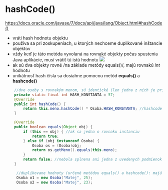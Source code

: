 # hashCode()

https://docs.oracle.com/javase/7/docs/api/java/lang/Object.html#hashCode() 
- vráti hash hodnotu objektu
- používa sa pri zoskupeniach, u ktorých nechceme duplikované inštancie objektov
- vždy keď je táto metóda vyvolaná na rovnaké objekty počas spustenia Java aplikácie, musí vrátiť tú istú hodnotu
![](https://github.com/absolutty/javaDocs/blob/master/hashCode/hashcode-vysvetlenie.jpg)
- ak sú dva objekty rovné /na základe metódy equals()/, majú rovnakú *int* hodnotu
- unikátnosť hash čísla sa dosiahne pomocou metód **equals()** a **hashcode()**

```java
    //dve osoby s rovnakým menom, sú identické (len jedna z nich je pridaná do HashSet-u
    private static final int HASH_KONSTANTA = 57; 
    @Override
    public int hashCode() {
        return this.meno.hashCode() * Osoba.HASH_KONSTANTA; //hashcode mena je prenásobený random konštantou HASH_KONSTANTA
    }

    @Override
    public boolean equals(Object obj) {
        if (this == obj) { //ak sa jedna o rovnaku instanciu
            return true;
        } else if (obj instanceof Osoba) {
            Osoba os = (Osoba)obj;
            return os.getMeno().equals(this.meno);
        }
        return false; //nebola splnena ani jedna z uvedenych podmienok
    }
```

```java
     //duplikovane hodnoty (určené metódou equals() a hashcode(): majú rovnaké meno)
     Osoba o1 = new Osoba("Matej", 25);
     Osoba o2 = new Osoba("Matej", 23);
```
